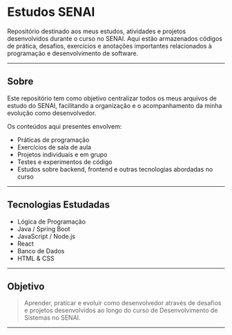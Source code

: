 # Estudos SENAI

Repositório destinado aos meus estudos, atividades e projetos desenvolvidos durante o curso no SENAI. Aqui estão armazenados códigos de prática, desafios, exercícios e anotações importantes relacionados à programação e desenvolvimento de software.

---

## Sobre

Este repositório tem como objetivo centralizar todos os meus arquivos de estudo do SENAI, facilitando a organização e o acompanhamento da minha evolução como desenvolvedor.

Os conteúdos aqui presentes envolvem:

- Práticas de programação
- Exercícios de sala de aula
- Projetos individuais e em grupo
- Testes e experimentos de código
- Estudos sobre backend, frontend e outras tecnologias abordadas no curso

---

## Tecnologias Estudadas

- Lógica de Programação
- Java / Spring Boot
- JavaScript / Node.js
- React
- Banco de Dados
- HTML & CSS

---

## Objetivo

> Aprender, praticar e evoluir como desenvolvedor através de desafios e projetos desenvolvidos ao longo do curso de Desenvolvimento de Sistemas no SENAI.

---

